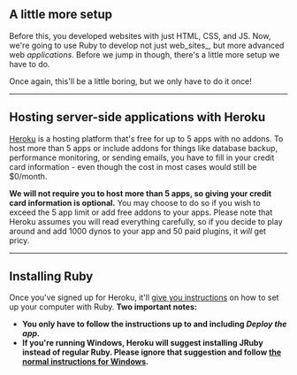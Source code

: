 ## A little more setup

Before this, you developed websites with just HTML, CSS, and JS. Now, we're going to use Ruby to develop not just web_sites_, but more advanced web _applications_. Before we jump in though, there's a little more setup we have to do.

Once again, this'll be a little boring, but we only have to do it once!

---

## Hosting server-side applications with Heroku

[Heroku](https://id.heroku.com/signup) is a hosting platform that's free for up to 5 apps with no addons. To host more than 5 apps or include addons for things like database backup, performance monitoring, or sending emails, you have to fill in your credit card information - even though the cost in most cases would still be $0/month.

__We will not require you to host more than 5 apps, so giving your credit card information is optional.__ You may choose to do so if you wish to exceed the 5 app limit or add free addons to your apps. Please note that Heroku assumes you will read everything carefully, so if you decide to play around and add 1000 dynos to your app and 50 paid plugins, it _will_ get pricy.

---

## Installing Ruby

Once you've signed up for Heroku, it'll [give you instructions](https://devcenter.heroku.com/articles/getting-started-with-ruby#introduction) on how to set up your computer with Ruby. __Two important notes:__

- __You only have to follow the instructions up to and including _Deploy the app_.__
- __If you're running Windows, Heroku will suggest installing JRuby instead of regular Ruby. Please ignore that suggestion and follow [the normal instructions for Windows](http://guides.railsgirls.com/install/#setup-for-windows).__
